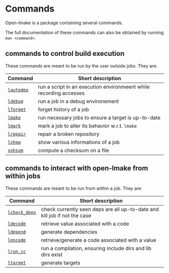 <!-- This file is part of the open-lmake distribution (git@github.com:cesar-douady/open-lmake.git)-->
<!-- Copyright (c) 2023-2025 Doliam-->
<!-- This program is free software: you can redistribute/modify under the terms of the GPL-v3 (https://www.gnu.org/licenses/gpl-3.0.html).-->
<!-- This program is distributed WITHOUT ANY WARRANTY, without even the implied warranty of MERCHANTABILITY or FITNESS FOR A PARTICULAR PURPOSE.-->

# Commands

Open-lmake is a package containing several commands.

The full documentation of these commands can also be obtained by running `man <command>`.

## commands to control build execution

These commands are meant to be run by the user outside jobs.
They are:

| Command                              | Short description                                                  |
|--------------------------------------|--------------------------------------------------------------------|
| [`lautodep`](man/man1/lautodep.html) | run a script in an execution environmeent while recording accesses |
| [`ldebug`](man/man1/ldebug.html)     | run a job in a debug environement                                  |
| [`lforget`](man/man1/lforget.html)   | forget history of a job                                            |
| [`lmake`](man/man1/lmake.html)       | run necessary jobs to ensure a target is up-to-date                |
| [`lmark`](man/man1/lmark.html)       | mark a job to alter its behavior w.r.t. `lmake`                    |
| [`lrepair`](man/man1/lrepair.html)   | repair a broken repository                                         |
| [`lshow`](man/man1/lshow.html)       | show various informations of a job                                 |
| [`xxhsum`](man/man1/xxhsum.html)     | compute a checksum on a file                                       |

## commands to interact with open-lmake from within jobs

These commands are meant to be run from within a job.
They are:

| Command                                    | Short description                                                         |
|--------------------------------------------|---------------------------------------------------------------------------|
| [`lcheck_deps`](man/man1/lcheck_deps.html) | check currently seen deps are all up-to-date and kill job if not the case |
| [`ldecode`](man/man1/ldecode.html)         | retrieve value associated with a code                                     |
| [`ldepend`](man/man1/ldepend.html)         | generate dependencies                                                     |
| [`lencode`](man/man1/lencode.html)         | retrieve/generate a code associated with a value                          |
| [`lrun_cc`](man/man1/lrun_cc.html)         | run a compilation, ensuring include dirs and lib dirs exist               |
| [`ltarget`](man/man1/ltarget.html)         | generate targets                                                          |
